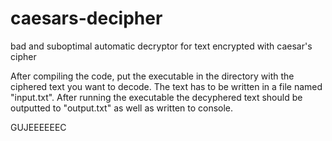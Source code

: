 # caesars-decipher
bad and suboptimal automatic decryptor for text encrypted with caesar's cipher

After compiling the code, put the executable in the directory with the ciphered text you want to decode. The text has to be written in a file named "input.txt". After running the executable the decyphered text should be outputted to "output.txt" as well as written to console. 




GUJEEEEEEC
